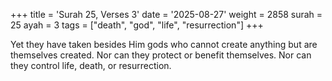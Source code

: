 +++
title = 'Surah 25, Verses 3'
date = '2025-08-27'
weight = 2858
surah = 25
ayah = 3
tags = ["death", "god", "life", "resurrection"]
+++

Yet they have taken besides Him gods who cannot create anything but are themselves created. Nor can they protect or benefit themselves. Nor can they control life, death, or resurrection.